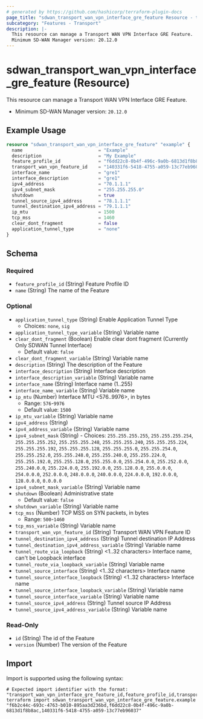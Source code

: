 ```yaml
---
# generated by https://github.com/hashicorp/terraform-plugin-docs
page_title: "sdwan_transport_wan_vpn_interface_gre_feature Resource - terraform-provider-sdwan"
subcategory: "Features - Transport"
description: |-
  This resource can manage a Transport WAN VPN Interface GRE Feature.
  Minimum SD-WAN Manager version: 20.12.0
---
```


# sdwan_transport_wan_vpn_interface_gre_feature (Resource)

This resource can manage a Transport WAN VPN Interface GRE Feature.
  - Minimum SD-WAN Manager version: `20.12.0`

## Example Usage

```terraform
resource "sdwan_transport_wan_vpn_interface_gre_feature" "example" {
  name                            = "Example"
  description                     = "My Example"
  feature_profile_id              = "f6dd22c8-0b4f-496c-9a0b-6813d1f8b8ac"
  transport_wan_vpn_feature_id    = "140331f6-5418-4755-a059-13c77eb96037"
  interface_name                  = "gre1"
  interface_description           = "gre1"
  ipv4_address                    = "70.1.1.1"
  ipv4_subnet_mask                = "255.255.255.0"
  shutdown                        = true
  tunnel_source_ipv4_address      = "78.1.1.1"
  tunnel_destination_ipv4_address = "79.1.1.1"
  ip_mtu                          = 1500
  tcp_mss                         = 1460
  clear_dont_fragment             = false
  application_tunnel_type         = "none"
}
```

<!-- schema generated by tfplugindocs -->
## Schema

### Required

- `feature_profile_id` (String) Feature Profile ID
- `name` (String) The name of the Feature

### Optional

- `application_tunnel_type` (String) Enable Application Tunnel Type
  - Choices: `none`, `sig`
- `application_tunnel_type_variable` (String) Variable name
- `clear_dont_fragment` (Boolean) Enable clear dont fragment (Currently Only SDWAN Tunnel Interface)
  - Default value: `false`
- `clear_dont_fragment_variable` (String) Variable name
- `description` (String) The description of the Feature
- `interface_description` (String) Interface description
- `interface_description_variable` (String) Variable name
- `interface_name` (String) Interface name (1..255)
- `interface_name_variable` (String) Variable name
- `ip_mtu` (Number) Interface MTU <576..9976>, in bytes
  - Range: `576`-`9976`
  - Default value: `1500`
- `ip_mtu_variable` (String) Variable name
- `ipv4_address` (String)
- `ipv4_address_variable` (String) Variable name
- `ipv4_subnet_mask` (String) - Choices: `255.255.255.255`, `255.255.255.254`, `255.255.255.252`, `255.255.255.248`, `255.255.255.240`, `255.255.255.224`, `255.255.255.192`, `255.255.255.128`, `255.255.255.0`, `255.255.254.0`, `255.255.252.0`, `255.255.248.0`, `255.255.240.0`, `255.255.224.0`, `255.255.192.0`, `255.255.128.0`, `255.255.0.0`, `255.254.0.0`, `255.252.0.0`, `255.240.0.0`, `255.224.0.0`, `255.192.0.0`, `255.128.0.0`, `255.0.0.0`, `254.0.0.0`, `252.0.0.0`, `248.0.0.0`, `240.0.0.0`, `224.0.0.0`, `192.0.0.0`, `128.0.0.0`, `0.0.0.0`
- `ipv4_subnet_mask_variable` (String) Variable name
- `shutdown` (Boolean) Administrative state
  - Default value: `false`
- `shutdown_variable` (String) Variable name
- `tcp_mss` (Number) TCP MSS on SYN packets, in bytes
  - Range: `500`-`1460`
- `tcp_mss_variable` (String) Variable name
- `transport_wan_vpn_feature_id` (String) Transport WAN VPN Feature ID
- `tunnel_destination_ipv4_address` (String) Tunnel destination IP Address
- `tunnel_destination_ipv4_address_variable` (String) Variable name
- `tunnel_route_via_loopback` (String) <1..32 characters> Interface name, can't be Loopback interface
- `tunnel_route_via_loopback_variable` (String) Variable name
- `tunnel_source_interface` (String) <1..32 characters> Interface name
- `tunnel_source_interface_loopback` (String) <1..32 characters> Interface name
- `tunnel_source_interface_loopback_variable` (String) Variable name
- `tunnel_source_interface_variable` (String) Variable name
- `tunnel_source_ipv4_address` (String) Tunnel source IP Address
- `tunnel_source_ipv4_address_variable` (String) Variable name

### Read-Only

- `id` (String) The id of the Feature
- `version` (Number) The version of the Feature

## Import

Import is supported using the following syntax:

```shell
# Expected import identifier with the format: "transport_wan_vpn_interface_gre_feature_id,feature_profile_id,transport_wan_vpn_feature_id"
terraform import sdwan_transport_wan_vpn_interface_gre_feature.example "f6b2c44c-693c-4763-b010-895aa3d236bd,f6dd22c8-0b4f-496c-9a0b-6813d1f8b8ac,140331f6-5418-4755-a059-13c77eb96037"
```
